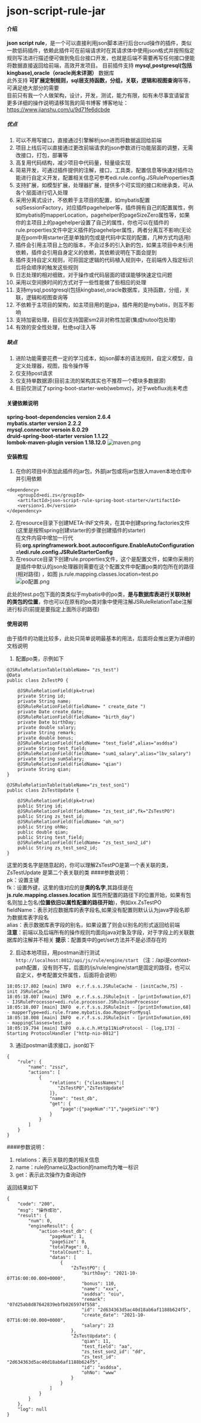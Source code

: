 # json-script-rule-jar #

#### 介绍
**json script rule**，是一个可以直接利用json脚本进行后台crud操作的插件，类似一款低码插件，依赖此插件可在前端请求时在其请求体中使用json格式并按照指定规则写法进行描述便可做到免后台接口开发，也就是后端不需要再写任何接口便能将数据直接返回给前端，高效开发项目。
目前插件支持 **mysql,postgresql(包括kingbase),oracle（oracle尚未详测）** 数据库  
此外支持 **可扩展定制规则，sql层支持函数，分组，关联，逻辑和视图查询**等等，可满足绝大部分的需要  
目前只有我一个人做架构，设计，开发，测试，能力有限，如有未尽事宜请留言
更多详细的操作说明请移驾我的简书博客
博客地址：https://www.jianshu.com/u/9d71fe6dcbde
##### 优点
1. 可以不用写接口，直接通过引擎解析json进而将数据返回给前端
2. 项目上线后可以直接通过更改前端请求的json参数进行功能层面的调整，无需改接口，打包，部署等
3. 高复用代码结构，减少项目中代码量，轻量级实现
3. 简易开发，可通过插件提供的注解，接口，工具类，配置信息等快速对插件功能进行自定义开发，配置相关信息可参考edi.rule.config.JSRuleProperties类
4. 支持扩展，如模型扩展，处理器扩展，提供多个可实现的接口和继承类，可从各个层面进行切入处理
5. 采用分离式设计，不依赖于主项目的配置，如mybatis配置sqlSessionFactory，对应插件pagehelper等，插件拥有自己的配置属性，例如mybatis的mapperLocation，pagehelper的pageSizeZero属性等，如果你的主项目上的pagehelper设置了自己的属性，你也可以在插件的rule.properties文件中定义插件的pagehelper属性，两者分离互不影响(无论是在pom中用starter还是单独的包或是代码中实现的配置，几种方式均适用)
6. 插件会引用主项目上包的版本，不会过多的引入新的包，如果主项目中未引用依赖，插件会引用自身定义的依赖，其依赖说明在下面会提到
7. 插件支持自定义规则，可将固定逻辑的代码植入规则中，在前端传入指定标识后将会顺序的触发这些规则
8. 日志处理的相对细致，对于操作或代码层面的错误能够快速定位问题
9. 采用以空间换时间的方式对于一些性能做了些相应的处理
10. 支持mysql,postgresql(包括kingbase),oracle数据库，支持函数，分组，关联，逻辑和视图查询等  
11. 不依赖于主项目的架构，如主项目用的是jpa，插件用的是mybatis，则互不影响
12. 支持加密处理，目前仅支持国密sm2非对称性加密(集成hutool包处理)
13. 有效的安全性处理，杜绝sql注入等
##### 缺点
1. 进阶功能需要花费一定的学习成本，如json脚本的语法规则，自定义模型，自定义处理器，视图，指令操作等
2. 仅支持post请求
3. 仅支持单数据源(目前主流的架构其实也不推荐一个模块多数据源)
4. 目前仅测试了spring-boot-starter-web(webmvc)，对于webflux尚未考虑
#### 关键依赖说明
**spring-boot-dependencies version 2.6.4**  
**mybatis.starter version 2.2.2**  
**mysql.connector versoin 8.0.29**  
**druid-spring-boot-starter version 1.1.22**  
**lombok-maven-plugin version 1.18.12.0**
![maven.png](https://upload-images.jianshu.io/upload_images/28173801-54f3c841701fdd4b.png?imageMogr2/auto-orient/strip%7CimageView2/2/w/1240)

#### 安装教程

1.  在你的项目中添加此插件的jar包，外部jar包或将jar包放入maven本地仓库中并引用依赖
```
<dependency>
	<groupId>edi.zs</groupId>
	<artifactId>json-script-rule-spring-boot-starter</artifactId>
	<version>1.0</version>
</dependency>
```   
2.  在resource目录下创建META-INF文件夹，在其中创建spring.factories文件
(这里是按照spring创建starter的步骤创建插件的starter)  
在文件内容中增加一行代码:**org.springframework.boot.autoconfigure.EnableAutoConfiguration=\edi.rule.config.JSRuleStarterConfig**  
3.  在resource目录下创建rule.properties文件，这个是配置文件，如果你采用的是插件中默认的json处理器则需要在这个配置文件中配置po类的包所在的路径(相对路径) ，如图
js.rule.mapping.classes.location=test.po  
![po配置.png](https://upload-images.jianshu.io/upload_images/28173801-5eb2a8af13a023c1.png?imageMogr2/auto-orient/strip%7CimageView2/2/w/1240)

此处的test.po包下面的类类似于mybatis中的po类，**是与数据库表进行关联映射的类包的位置**，你也可以在原有的po类对象中使用注解JSRuleRelationTabe注解进行标识(前提是要指定上面所示的路径)  
#### 使用说明
由于插件的功能比较多，此处只简单说明最基本的用法，后面将会推出更为详细的文档说明  
1. 配置po类，示例如下  
```
@JSRuleRelationTable(tableName= "zs_test")
@Data
public class ZsTestPO {

	@JSRuleRelationField(pk=true)
	private String id;
	private String name;
	@JSRuleRelationField(fieldName= " create_date ")
	private Date create_date;
	@JSRuleRelationField(fieldName= "birth_day")
	private Date birthDay;
	private double salary;
	private String remark;
	private double bonus;
	@JSRuleRelationField(fieldName= "test_field",alias="asddsa")
	private String test_field;
	@JSRuleRelationField(fieldName= "sum1_salary",alias="lbv_salary")
	private String sumSalary;
	@JSRuleRelationField(fieldName= "qian")
	private String qian;
}
```
```
@JSRuleRelationTable(tableName="zs_test_son1")
public class ZsTestUpdate {

	@JSRuleRelationField(pk=true)
	public String id;
	@JSRuleRelationField(fieldName= "zs_test_id",fk="ZsTestPO")
	public String zs_test_id;
	@JSRuleRelationField(fieldName= "oh_no")
	public String ohNo;
	public double qian;
	public String test_field;
	@JSRuleRelationField(fieldName= "zs_test_son2_id")
	public String zs_test_son2_id;
}
```
这里的类名字是随意起的，你可以理解ZsTestPO是第一个表关联的类，ZsTestUpdate 是第二个表关联的类
####参数说明：  
pk：设置主键  
fk：设置外键，这里的值对应的是**类的名字**,其路径是在 **js.rule.mapping.classes.location** 属性所配置的路径下的位置开始，如果有包名则加上包名(**位置依旧以属性配置的路径开始**)，例如xx.ZsTestPO  
fieldName：表示对应数据库的表字段名,如果没有配置则默认认为java字段名即为数据库表字段名  
alias：表示数据库表字段的别名，如果设置了则会以别名的形式返回给前端  
**注意**：前端以及后端所有的操作规则均面向java对象及字段，对于字段上的关联数据库的注解并不相关
**提示**：配置类中的get/set方法并不是必须存在的  

2. 启动本地项目，用postman进行测试  
```http://localhost:8012/api/js/rule/engine/start```
（注：/api是context-path配置，没有则不写，后面的/js/rule/engine/start是固定的路径，也可以自定义，参考配置文件属性，后面将会说明）  
```
18:05:17.802 [main] INFO  e.r.f.s.s.JSRuleCache - [initCache,75] - init JSRuleCache
18:05:18.007 [main] INFO  e.r.f.s.s.JSRuleInit - [printInfomation,67] - IJSRuleProcessor=edi.rule.processor.JSRuleJsonProcessor
18:05:18.007 [main] INFO  e.r.f.s.s.JSRuleInit - [printInfomation,68] - mapperType=edi.rule.frame.mybatis.dao.MapperForMysql
18:05:18.008 [main] INFO  e.r.f.s.s.JSRuleInit - [printInfomation,69] - mappingClasses=test.po
18:05:19.794 [main] INFO  o.a.c.h.Http11NioProtocol - [log,173] - Starting ProtocolHandler ["http-nio-8012"]
```

3. 通过postman请求接口，json如下  
```
{
    "rule": {
        "name": "zssz",
        "actions": [
        	{
                "relations": {"classNames":[
                   "ZsTestPO","ZsTestUpdate"
                ]},
                "name": "test_db",
                "get": {
                	"page":{"pageNum":"1","pageSize":"0"}
                }
            }
        ]
    }
}
```
####参数说明：  

1.  relations：表示关联的类的相关信息
2.  name：rule的name以及action的name均为唯一标识
3.  get：表示此次操作为查询动作

返回结果如下
```
{
    "code": "200",
    "msg": "操作成功",
    "result": {
        "num": 0,
        "engineResult": {
            "action->test_db": {
                "pageNum": 1,
                "pageSize": 0,
                "totalPage": 0,
                "totalCount": 1,
                "datas": [
                    {
                        "ZsTestPO": {
                            "birthDay": "2021-10-07T16:00:00.000+0000",
                            "bonus": 110,
                            "name": "xxx",
                            "asddsa": "oiu",
                            "remark": "07d25ab8d87642839ebfb0265974f558",
                            "id": "2d634363d5ac40d18ab6af1188b624f5",
                            "create_date": "2021-10-07T16:00:00.000+0000",
                            "salary": 23
                        },
                        "ZsTestUpdate": {
                            "qian": 11,
                            "test_field": "aa",
                            "zs_test_son2_id": "dd",
                            "zs_test_id": "2d634363d5ac40d18ab6af1188b624f5",
                            "id": "asddsa",
                            "ohNo": "www"
                        }
                    }
                ]
            }
        }
    },
    "log": null
}
```




